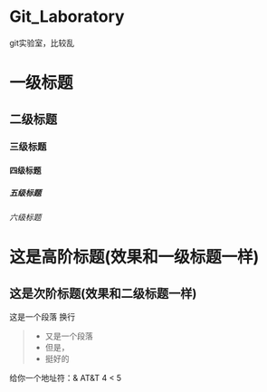 # Git_Laboratory
git实验室，比较乱


# 一级标题
## 二级标题
### 三级标题
#### 四级标题
##### 五级标题
###### 六级标题
这是高阶标题(效果和一级标题一样)
==========
这是次阶标题(效果和二级标题一样)
----------

这是一个段落
换行

> * 又是一个段落  
> * 但是，
> * 挺好的

给你一个地址符：&   AT&amp;T  4  &lt; 5